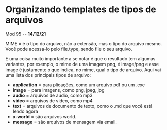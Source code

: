 # Organizando templates de tipos de arquivos

Mod 95 -- **14/12/21**

MIME = é o tipo do arquivo, não a extensão, mas o tipo do arquivo mesmo. Você pode acessa-lo pelo file.type, sendo file o seu arquivo.

E uma coisa muito importante a se notar é que o resultado tem algumas variantes, por exemplo, o mime de uma imagem png, é image/png e esse image é justamente o que indica, no mime, qual o tipo de arquivo. Aqui vai uma lista dos principais tipos de arquivo:

* **application** = para plicações, como um arquivo pdf ou um .exe
* **image** = para imagens, como png, jpeg, jpg
* **audio** = arquivos de audio, como mp3
* **video** = arquivos de video, como mp4
* **text** = arquivos de documento de texto, como o .md que você está lendo agora
* **x-world** = são arquivos world.
* **message** = são arquivos de mensagem via email.
